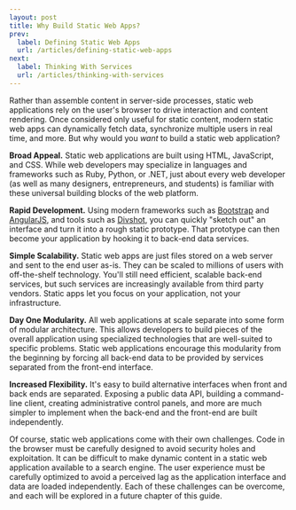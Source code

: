 ```yaml
---
layout: post
title: Why Build Static Web Apps?
prev:
  label: Defining Static Web Apps
  url: /articles/defining-static-web-apps
next:
  label: Thinking With Services
  url: /articles/thinking-with-services
---
```


Rather than assemble content in server-side processes, static web applications rely on the user's browser to drive interaction and content rendering. Once considered only useful for static content, modern static web apps can dynamically fetch data, synchronize multiple users in real time, and more. But why would you *want* to build a static web application?

**Broad Appeal.** Static web applications are built using HTML, JavaScript, and CSS. While web developers may specialize in languages and frameworks such as Ruby, Python, or .NET, just about every web developer (as well as many designers, entrepreneurs, and students) is familiar with these universal building blocks of the web platform.

**Rapid Development.** Using modern frameworks such as [Bootstrap](http://getbootstrap.com) and [AngularJS](http://angularjs.org), and tools such as [Divshot](http://www.divshot.com/), you can quickly "sketch out" an interface and turn it into a rough static prototype. That prototype can then become your application by hooking it to back-end data services.

**Simple Scalability.** Static web apps are just files stored on a web server and sent to the end user as-is. They can be scaled to millions of users with off-the-shelf technology. You'll still need efficient, scalable back-end services, but such services are increasingly available from third party vendors. Static apps let you focus on your application, not your infrastructure.

**Day One Modularity.** All web applications at scale separate into some form of modular architecture. This allows developers to build pieces of the overall application using specialized technologies that are well-suited to specific problems. Static web applications encourage this modularity from the beginning by forcing all back-end data to be provided by services separated from the front-end interface.

**Increased Flexibility.** It's easy to build alternative interfaces when front and back ends are separated. Exposing a public data API, building a command-line client, creating administrative control panels, and more are much simpler to implement when the back-end and the front-end are built independently.

Of course, static web applications come with their own challenges. Code in the browser must be carefully designed to avoid security holes and exploitation. It can be difficult to make dynamic content in a static web application available to a search engine. The user experience must be carefully optimized to avoid a perceived lag as the application interface and data are loaded independently. Each of these challenges can be overcome, and each will be explored in a future chapter of this guide.